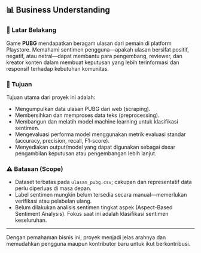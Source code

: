 ## 📊 Business Understanding

### 🎯 Latar Belakang  
Game **PUBG** mendapatkan beragam ulasan dari pemain di platform Playstore. Memahami sentimen pengguna—apakah ulasan bersifat positif, negatif, atau netral—dapat membantu para pengembang, reviewer, dan kreator konten dalam membuat keputusan yang lebih terinformasi dan responsif terhadap kebutuhan komunitas.

### 🎯 Tujuan  
Tujuan utama dari proyek ini adalah:
- Mengumpulkan data ulasan PUBG dari web (scraping).
- Membersihkan dan memproses data teks (preprocessing).
- Membangun dan melatih model machine learning untuk klasifikasi sentimen.
- Mengevaluasi performa model menggunakan metrik evaluasi standar (accuracy, precision, recall, F1-score).
- Menyediakan output/model yang dapat digunakan sebagai dasar pengambilan keputusan atau pengembangan lebih lanjut.

### ⚠️ Batasan (Scope)  
- Dataset terbatas pada `ulasan_pubg.csv`; cakupan dan representatif data perlu diperluas di masa depan.  
- Label sentimen mungkin belum tersedia secara manual—memerlukan verifikasi atau pelabelan ulang.  
- Belum dilakukan analisis sentimen tingkat aspek (Aspect-Based Sentiment Analysis). Fokus saat ini adalah klasifikasi sentimen keseluruhan.

---

Dengan pemahaman bisnis ini, proyek menjadi jelas arahnya dan memudahkan pengguna maupun kontributor baru untuk ikut berkontribusi.
